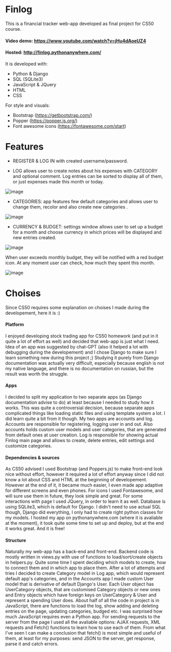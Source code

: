 # Finlog
This is a financial tracker web-app developed as final project for CS50 course.
#### Video demo: https://www.youtube.com/watch?v=jHu4dAoeUZ4
#### Hosted: http://finlog.pythonanywhere.com/

It is developed with: 
- Python & Django
- SQL (SQLite3)
- JavaScript & JQuery
- HTML 
- CSS

For style and visuals:
- Bootstrap (https://getbootstrap.com/)
- Popper (https://popper.js.org/)
- Font awesome icons (https://fontawesome.com/start)

# Features
- REGISTER & LOG IN with created username/password.

- LOG allows user to create notes about his expenses with CATEGORY and optional comment. Log entries can be sorted to display all of them, or just expenses made this month or today. 

![image](https://user-images.githubusercontent.com/119735427/226408180-6b502f2e-ebd4-4f13-9167-43e5a81e8d54.png)

- CATEGORIES: app features few default categories and allows user to change them, recolor and also create new categories .

![image](https://user-images.githubusercontent.com/119735427/226410744-d64cc406-ae41-4ac3-a0e8-108434204fbe.png)

- CURRENCY & BUDGET: settings window allows user to set up a budget for a month and choose currency in which prices will be displayed and new entries created. 

 ![image](https://user-images.githubusercontent.com/119735427/226409316-9f9cef56-5066-41a2-bc60-7445f67480cc.png)

When user exceeds monthly budget, they will be notified with a red budget icon. At any moment user can check, how much they spent this month. 

![image](https://user-images.githubusercontent.com/119735427/226409730-942f7c01-b988-4d97-a730-257dfe85b813.png)

# Choises

Since CS50 requires some explanation on choises I made during the developement, here it is :)

#### Platform
I enjoyed developing stock trading app for CS50 homework (and put in it quite a lot of effort as well) and decided that web-app is just what I need. Idea of an app was suggested by chat-GPT (also it helped a lot with debugging during the developement) and I chose Django to make sure I learn something new during this project ;)
Studying it purely from Django documentation was actually very difficult, especially because english is not my native language, and there is no documentation on russian, but the result was worth the struggle.

#### Apps
I decided to split my application to two separate apps (as Django documentation advise to do) at least because I needed to study how it works.
This was quite a controversial decision, because separate apps complicated things like loading static files and using template system a lot. I did learn quite a bit from it though.
My two apps are accounts and log. Accounts are responsible for registering, logging user in and out. Also accounts holds custom user models and user categories, that are generated from default ones at user creation. Log is responsible for showing actual Finlog main page and allows to create, delete entries, edit settings and customize categories.

#### Dependencies & sources
As CS50 advised I used Bootstrap (and Poppers.js) to make front-end look nice without effort, however it required a lot of effort anyway since I did not know a lot about CSS and HTML at the beginning of developement. However at the end of it, it became much easier, I even made app adaptive for different screens and even phones. 
For icons I used Fontawesome, and will sure use them in future, they look simple and great.
For some interactions with page I used JQuery, in order to learn it as well. 
Database is using SQLite3, which is default for Django. I didn't need to use actual SQL though, Django did everything, I only had to create right python classes for my models.
I hosted my app on pythonanywhere.com (where it is avaliable at the moment), it took quite some time to set up and deploy, but at the end it works great. And it is free!

#### Structure
Naturally my web-app has a back-end and front-end. Backend code is mostly written in views.py with use of functions to load/sort/create objects in helpers.py. Quite some time I spent deciding which models to create, how to connect them and in which app to place them. After a lot of attempts and tries I decided to create Category model in Log app, which would represent default app's categories, and in the Accounts app I made custom User model that is derivative of default Django's User. Each User object has UserCategory objects, that are customised Category objects or new ones and Entry objects which have foreign keys on UserCategory & User and represent a spending User does.
About half of all the code in project is in JavaScript, there are functions to load the log, show adding and deleting entries on the page, updating categories, budged etc. I was surprised how much JavaScript requires even a Python app. 
For sending requests to the server from the page I used all the avaliable options: AJAX requests, XML requests and Fetch() functions to learn how to use each of them. From what I've seen I can make a conclusion that fetch() is most simple and useful of them, at least for my purposes: send JSON to the server, get response, parse it and catch errors.
